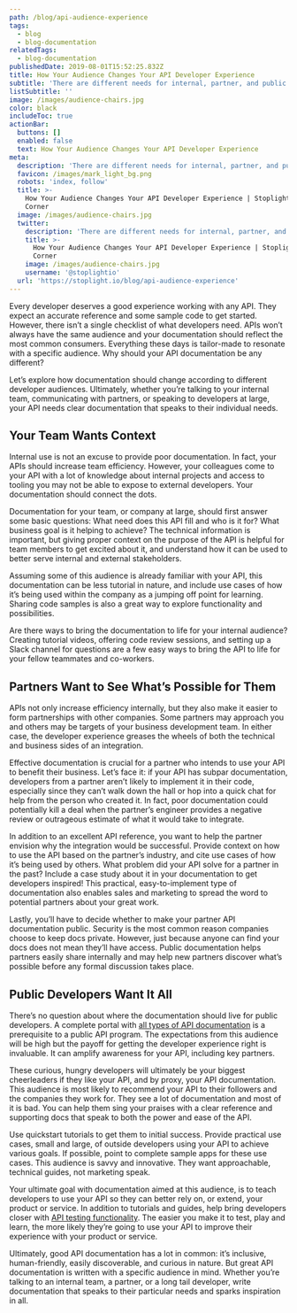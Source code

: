 ```yaml
---
path: /blog/api-audience-experience
tags:
  - blog
  - blog-documentation
relatedTags:
  - blog-documentation
publishedDate: 2019-08-01T15:52:25.832Z
title: How Your Audience Changes Your API Developer Experience
subtitle: 'There are different needs for internal, partner, and public APIs'
listSubtitle: ''
image: /images/audience-chairs.jpg
color: black
includeToc: true
actionBar:
  buttons: []
  enabled: false
  text: How Your Audience Changes Your API Developer Experience
meta:
  description: 'There are different needs for internal, partner, and public APIs'
  favicon: /images/mark_light_bg.png
  robots: 'index, follow'
  title: >-
    How Your Audience Changes Your API Developer Experience | Stoplight API
    Corner
  image: /images/audience-chairs.jpg
  twitter:
    description: 'There are different needs for internal, partner, and public APIs'
    title: >-
      How Your Audience Changes Your API Developer Experience | Stoplight API
      Corner
    image: /images/audience-chairs.jpg
    username: '@stoplightio'
  url: 'https://stoplight.io/blog/api-audience-experience'
---
```

Every developer deserves a good experience working with any API. They expect an accurate reference and some sample code to get started. However, there isn’t a single checklist of what developers need. APIs won’t always have the same audience and your documentation should reflect the most common consumers.  Everything these days is tailor-made to resonate with a specific audience. Why should your API documentation be any different? 

Let’s explore how documentation should change according to different developer audiences. Ultimately, whether you’re talking to your internal team, communicating with partners, or speaking to developers at large, your API needs clear documentation that speaks to their individual needs.
## Your Team Wants Context
Internal use is not an excuse to provide poor documentation. In fact, your APIs should increase team efficiency. However, your colleagues come to your API with a lot of knowledge about internal projects and access to tooling you may not be able to expose to external developers. Your documentation should connect the dots.

Documentation for your team, or company at large, should first answer some basic questions: What need does this API fill and who is it for? What business goal is it helping to achieve? The technical information is important, but giving proper context on the purpose of the API is helpful for team members to get excited about it, and understand how it can be used to better serve internal and external stakeholders. 

Assuming some of this audience is already familiar with your API, this documentation can be less tutorial in nature, and include use cases of how it’s being used within the company as a jumping off point for learning. Sharing code samples is also a great way to explore functionality and possibilities.

Are there ways to bring the documentation to life for your internal audience? Creating tutorial videos, offering code review sessions, and setting up a Slack channel for questions are a few easy ways to bring the API to life for your fellow teammates and co-workers. 

## Partners Want to See What’s Possible for Them
APIs not only increase efficiency internally, but they also make it easier to form partnerships with other companies. Some partners may approach you and others may be targets of your business development team. In either case, the developer experience greases the wheels of both the technical and business sides of an integration.

Effective documentation is crucial for a partner who intends to use your API to benefit their business. Let’s face it: if your API has subpar documentation, developers from a partner aren’t likely to implement it in their code, especially since they can’t walk down the hall or hop into a quick chat for help from the person who created it. In fact, poor documentation could potentially kill a deal when the partner’s engineer provides a negative review or outrageous estimate of what it would take to integrate.

In addition to an excellent API reference, you want to help the partner envision why the integration would be successful. Provide context on how to use the API based on the partner’s industry, and cite use cases of how it’s being used by others. What problem did your API solve for a partner in the past? Include a case study about it in your documentation to get developers inspired! This practical, easy-to-implement type of documentation also enables sales and marketing to spread the word to potential partners about your great work. 

Lastly, you’ll have to decide whether to make your partner API documentation public. Security is the most common reason companies choose to keep docs private. However, just because anyone can find your docs does not mean they’ll have access. Public documentation helps partners easily share internally and may help new partners discover what’s possible before any formal discussion takes place.
## Public Developers Want It All
There’s no question about where the documentation should live for public developers. A complete portal with [all types of API documentation](https://stoplight.io/blog/missing-api-documentation/) is a prerequisite to a public API program. The expectations from this audience will be high but the payoff for getting the developer experience right is invaluable. It can amplify awareness for your API, including key partners.

These curious, hungry developers will ultimately be your biggest cheerleaders if they like your API, and by proxy, your API documentation. This audience is most likely to recommend your API to their followers and the companies they work for. They see a lot of documentation and most of it is bad. You can help them sing your praises with a clear reference and supporting docs that speak to both the power and ease of the API.

Use quickstart tutorials to get them to initial success. Provide practical use cases, small and large, of outside developers using your API to achieve various goals. If possible, point to complete sample apps for these use cases. This audience is savvy and innovative. They want approachable, technical guides, not marketing speak. 

Your ultimate goal with documentation aimed at this audience, is to teach developers to use your API so they can better rely on, or extend, your product or service. In addition to tutorials and guides, help bring developers closer with [API testing functionality](https://stoplight.io/blog/beyond-static-documentation/). The easier you make it to test, play and learn, the more likely they’re going to use your API to improve their experience with your product or service. 

Ultimately, good API documentation has a lot in common: it’s inclusive, human-friendly, easily discoverable, and curious in nature. But great API documentation is written with a specific audience in mind. Whether you’re talking to an internal team, a partner, or a long tail developer, write documentation that speaks to their particular needs and sparks inspiration in all. 
